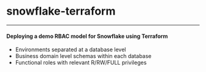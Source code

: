 # snowflake-terraform
---

#### Deploying a demo RBAC model for Snowflake using Terraform

- Environments separated at a database level
- Business domain level schemas within each database
- Functional roles with relevant R/RW/FULL privileges
